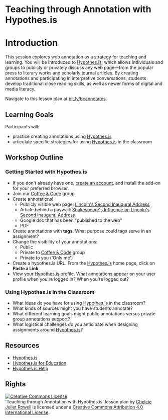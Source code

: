 # Teaching through Annotation with Hypothes.is

# Introduction

This session explores web annotation as a strategy for teaching and learning. You will be introduced to [Hypothes.is](https://web.hypothes.is), which allows individuals and groups to publicly or privately discuss any web page—from the popular press to literary works and scholarly journal articles. By creating annotations and participating in interpretive conversations, students develop traditional close reading skills, as well as newer forms of digital and media literacy.

Navigate to this lesson plan at [bit.ly/bcannotates](http://bit.ly/bcannotates).

## Learning Goals

Participants will:

- practice creating annotations using [Hypothes.is](https://web.hypothes.is)
- articulate specific strategies for using [Hypothes.is](https://web.hypothes.is) in the classroom

## Workshop Outline

### Getting Started with Hypothes.is

- If you don't already have one, [create an account](https://web.hypothes.is/start), and install the add-on for your preferred browser.
- Join our [Coffee & Code](https://hypothes.is/groups/oBmJ6bz8/coffee-code) group.
- Create annotations!
    - Publicly visible web page: [Lincoln's Second Inaugural Address](https://via.hypothes.is/https://quod.lib.umich.edu/l/lincoln/lincoln8/1:711?rgn=div1;view=fulltext)
    - Article behind a paywall: [Shakespeare's Influence on Lincoln's Second Inaugural Address](http://proxy.bc.edu/login?url=http://go.galegroup.com.proxy.bc.edu/ps/i.do?p=AONE&sw=w&u=mlin_m_bostcoll&v=2.1&it=r&id=GALE%7CA79828718&asid=156611030d64502b1593d34a34a94eb7)
    - Google doc that has been "published to the web"
    - PDF
- Create annotations with **tags**. What purpose could tags serve in an assignment?
- Change the visibility of your annotations:
    - Public
    - Private to [Coffee & Code](https://hypothes.is/groups/oBmJ6bz8/coffee-code) group
    - Private to you ('Only me')
- Create a hypothes.is URL. From the [Hypothes.is](https://web.hypothes.is) home page, click on **Paste a Link**.
- View your [Hypothes.is](https://web.hypothes.is) profile. What annotations appear on your user profile when you're logged in? When you're logged out?

### Using Hypothes.is in the Classroom

- What ideas do you have for using [Hypothes.is](https://web.hypothes.is) in the classroom?
- What kinds of sources might you have students annotate?
- What different learning goals might public annotations versus private group annotations support?
- What logistical challenges do you anticipate when designing assignments around [Hypothes.is](https://web.hypothes.is)?

## Resources

- [Hypothes.is](https://web.hypothes.is)
- [Hypothes.is for Education](https://web.hypothes.is/education)
- [Hypothes.is Help](https://hypothesis.zendesk.com/hc/en-us)

## Rights

<a rel="license" href="http://creativecommons.org/licenses/by/4.0/"><img alt="Creative Commons License" style="border-width:0" src="https://i.creativecommons.org/l/by/4.0/88x31.png" /></a><br /><span xmlns:dct="http://purl.org/dc/terms/" href="http://purl.org/dc/dcmitype/Text" property="dct:title" rel="dct:type">'Teaching through Annotation with Hypothes.is' lesson plan</span> by <a xmlns:cc="http://creativecommons.org/ns#" href="https://github.com/BCDigSchol/coffee-code/blob/master/hypothes.is/README.md" property="cc:attributionName" rel="cc:attributionURL">Chelcie Juliet Rowell</a> is licensed under a <a rel="license" href="http://creativecommons.org/licenses/by/4.0/">Creative Commons Attribution 4.0 International License</a>.
